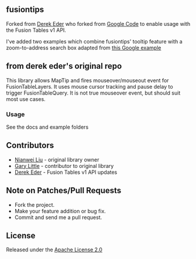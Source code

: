 ## fusiontips

Forked from [Derek Eder](https://github.com/derekeder/fusiontips) who forked from [Google Code](http://code.google.com/p/gmaps-utility-gis/source/browse/trunk/fusiontips/src/fusiontips.js) to enable usage with the Fusion Tables v1 API.

I've added two examples which combine fusiontips' tooltip feature with a zoom-to-address search box adapted from [this Google example](https://developers.google.com/fusiontables/docs/samples/search_and_zoom)


## from derek eder's original repo

This library allows MapTip and fires mouseover/mouseout event for FusionTableLayers. It uses mouse cursor tracking and pause delay to trigger FusionTableQuery. It is not true mouseover event, but should suit most use cases.

### Usage
See the docs and example folders

## Contributors 

* [Nianwei Liu](http://code.google.com/u/104139885275196935151/) - original library owner
* [Gary Little](http://code.google.com/u/117613638752768553824/) - contributor to original library
* [Derek Eder](http://derekeder.com) - Fusion Tables v1 API updates

## Note on Patches/Pull Requests
 
* Fork the project.
* Make your feature addition or bug fix.
* Commit and send me a pull request.

## License

Released under the [Apache License 2.0](http://www.apache.org/licenses/LICENSE-2.0)